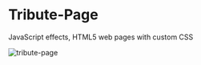 # Tribute-Page
JavaScript effects, HTML5 web pages with custom CSS

![tribute-page](https://user-images.githubusercontent.com/36923806/210902304-f1d70127-afaf-4d1f-b1e6-7c30c63bbbc2.png)
